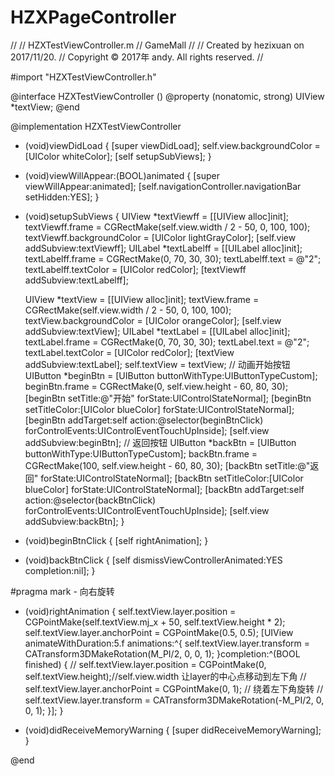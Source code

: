 # HZXPageController
//
//  HZXTestViewController.m
//  GameMall
//
//  Created by hezixuan on 2017/11/20.
//  Copyright © 2017年 andy. All rights reserved.
//

#import "HZXTestViewController.h"

@interface HZXTestViewController ()
@property (nonatomic, strong) UIView *textView;
@end

@implementation HZXTestViewController

- (void)viewDidLoad {
    [super viewDidLoad];
    self.view.backgroundColor = [UIColor whiteColor];
    [self setupSubViews];
}
- (void)viewWillAppear:(BOOL)animated
{
    [super viewWillAppear:animated];
    [self.navigationController.navigationBar setHidden:YES];
}

- (void)setupSubViews
{
    UIView *textViewff = [[UIView alloc]init];
    textViewff.frame = CGRectMake(self.view.width / 2 - 50, 0, 100, 100);
    textViewff.backgroundColor = [UIColor lightGrayColor];
    [self.view addSubview:textViewff];
    UILabel *textLabelff = [[UILabel alloc]init];
    textLabelff.frame = CGRectMake(0, 70, 30, 30);
    textLabelff.text = @"2";
    textLabelff.textColor = [UIColor redColor];
    [textViewff addSubview:textLabelff];
    
    UIView *textView = [[UIView alloc]init];
    textView.frame = CGRectMake(self.view.width / 2 - 50, 0, 100, 100);
    textView.backgroundColor = [UIColor orangeColor];
    [self.view addSubview:textView];
    UILabel *textLabel = [[UILabel alloc]init];
    textLabel.frame = CGRectMake(0, 70, 30, 30);
    textLabel.text = @"2";
    textLabel.textColor = [UIColor redColor];
    [textView addSubview:textLabel];
    self.textView = textView;
    // 动画开始按钮
    UIButton *beginBtn = [UIButton buttonWithType:UIButtonTypeCustom];
    beginBtn.frame = CGRectMake(0, self.view.height - 60, 80, 30);
    [beginBtn setTitle:@"开始" forState:UIControlStateNormal];
    [beginBtn setTitleColor:[UIColor blueColor] forState:UIControlStateNormal];
    [beginBtn addTarget:self action:@selector(beginBtnClick) forControlEvents:UIControlEventTouchUpInside];
    [self.view addSubview:beginBtn];
    // 返回按钮
    UIButton *backBtn = [UIButton buttonWithType:UIButtonTypeCustom];
    backBtn.frame = CGRectMake(100, self.view.height - 60, 80, 30);
    [backBtn setTitle:@"返回" forState:UIControlStateNormal];
    [backBtn setTitleColor:[UIColor blueColor] forState:UIControlStateNormal];
    [backBtn addTarget:self action:@selector(backBtnClick) forControlEvents:UIControlEventTouchUpInside];
    [self.view addSubview:backBtn];
}

- (void)beginBtnClick
{
    [self rightAnimation];
}

- (void)backBtnClick
{
    [self dismissViewControllerAnimated:YES completion:nil];
}

#pragma mark - 向右旋转
- (void)rightAnimation
{
    self.textView.layer.position = CGPointMake(self.textView.mj_x + 50, self.textView.height * 2);
    self.textView.layer.anchorPoint = CGPointMake(0.5, 0.5);
    [UIView animateWithDuration:5.f animations:^{
        self.textView.layer.transform = CATransform3DMakeRotation(M_PI/2, 0, 0, 1);
    }completion:^(BOOL finished) {
//        self.textView.layer.position = CGPointMake(0, self.textView.height);//self.view.width 让layer的中心点移动到左下角
//        self.textView.layer.anchorPoint = CGPointMake(0, 1); // 绕着左下角旋转
//        self.textView.layer.transform = CATransform3DMakeRotation(-M_PI/2, 0, 0, 1);
    }];
}





- (void)didReceiveMemoryWarning {
    [super didReceiveMemoryWarning];
}

@end
